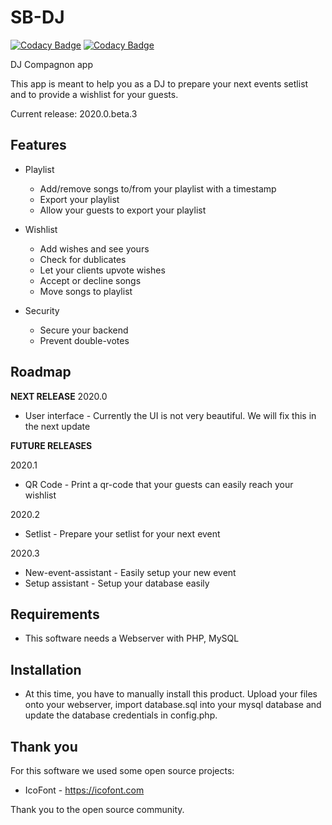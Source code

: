 # SB-DJ
[![Codacy Badge](https://api.codacy.com/project/badge/Grade/4fbafd257c35452593b370dc15d4ead5)](https://app.codacy.com/manual/sballinone/SB-DJ?utm_source=github.com&utm_medium=referral&utm_content=sballinone/SB-DJ&utm_campaign=Badge_Grade_Settings)
[![Codacy Badge](https://app.codacy.com/project/badge/Grade/9d584927b27a4d9faed55b4c33deaf8d)](https://www.codacy.com/manual/sballinone/SB-DJ?utm_source=github.com&amp;utm_medium=referral&amp;utm_content=sballinone/SB-DJ&amp;utm_campaign=Badge_Grade)

DJ Compagnon app

This app is meant to help you as a DJ to prepare your next events setlist and to provide a wishlist for your guests.

Current release: 2020.0.beta.3

## Features
- Playlist
  - Add/remove songs to/from your playlist with a timestamp
  - Export your playlist
  - Allow your guests to export your playlist
  
- Wishlist
  - Add wishes and see yours
  - Check for dublicates
  - Let your clients upvote wishes
  - Accept or decline songs
  - Move songs to playlist
  
- Security
  - Secure your backend
  - Prevent double-votes

## Roadmap
**NEXT RELEASE** 
2020.0
- User interface - Currently the UI is not very beautiful. We will fix this in the next update

**FUTURE RELEASES**

2020.1
- QR Code - Print a qr-code that your guests can easily reach your wishlist

2020.2
- Setlist - Prepare your setlist for your next event

2020.3
- New-event-assistant - Easily setup your new event
- Setup assistant - Setup your database easily
  
## Requirements
- This software needs a Webserver with PHP, MySQL

## Installation
- At this time, you have to manually install this product. 
  Upload your files onto your webserver, import database.sql into your mysql database and update the database credentials in config.php.
  
## Thank you
For this software we used some open source projects:
- IcoFont - https://icofont.com

Thank you to the open source community.
